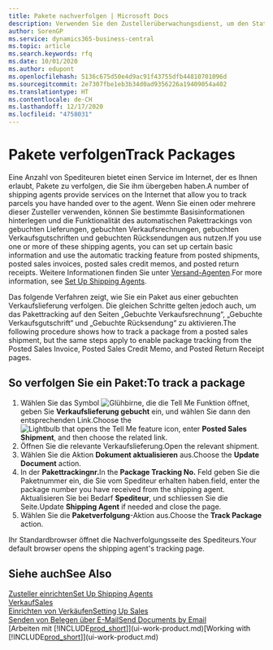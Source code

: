 ```yaml
---
title: Pakete nachverfolgen | Microsoft Docs
description: Verwenden Sie den Zustellerüberwachungsdienst, um den Status einer Lieferung anzuzeigen.
author: SorenGP
ms.service: dynamics365-business-central
ms.topic: article
ms.search.keywords: rfq
ms.date: 10/01/2020
ms.author: edupont
ms.openlocfilehash: 5136c675d50e4d9ac91f43755dfb44810701096d
ms.sourcegitcommit: 2e7307fbe1eb3b34d0ad9356226a19409054a402
ms.translationtype: HT
ms.contentlocale: de-CH
ms.lasthandoff: 12/17/2020
ms.locfileid: "4758031"
---
```

# <a name="track-packages"></a><span data-ttu-id="76a34-103">Pakete verfolgen</span><span class="sxs-lookup"><span data-stu-id="76a34-103">Track Packages</span></span>

<span data-ttu-id="76a34-104">Eine Anzahl von Spediteuren bietet einen Service im Internet, der es Ihnen erlaubt, Pakete zu verfolgen, die Sie ihm übergeben haben.</span><span class="sxs-lookup"><span data-stu-id="76a34-104">A number of shipping agents provide services on the Internet that allow you to track parcels you have handed over to the agent.</span></span> <span data-ttu-id="76a34-105">Wenn Sie einen oder mehrere dieser Zusteller verwenden, können Sie bestimmte Basisinformationen hinterlegen und die Funktionalität des automatischen Pakettrackings von gebuchten Lieferungen, gebuchten Verkaufsrechnungen, gebuchten Verkaufsgutschriften und gebuchten Rücksendungen aus nutzen.</span><span class="sxs-lookup"><span data-stu-id="76a34-105">If you use one or more of these shipping agents, you can set up certain basic information and use the automatic tracking feature from posted shipments, posted sales invoices, posted sales credit memos, and posted return receipts.</span></span> <span data-ttu-id="76a34-106">Weitere Informationen finden Sie unter [Versand-Agenten](sales-how-to-set-up-shipping-agents.md).</span><span class="sxs-lookup"><span data-stu-id="76a34-106">For more information, see [Set Up Shipping Agents](sales-how-to-set-up-shipping-agents.md).</span></span>  

<span data-ttu-id="76a34-107">Das folgende Verfahren zeigt, wie Sie ein Paket aus einer gebuchten Verkaufslieferung verfolgen. Die gleichen Schritte gelten jedoch auch, um das Pakettracking auf den Seiten „Gebuchte Verkaufsrechnung“, „Gebuchte Verkaufsgutschrift“ und „Gebuchte Rücksendung“ zu aktivieren.</span><span class="sxs-lookup"><span data-stu-id="76a34-107">The following procedure shows how to track a package from a posted sales shipment, but the same steps apply to enable package tracking from the Posted Sales Invoice, Posted Sales Credit Memo, and Posted Return Receipt pages.</span></span>  

## <a name="to-track-a-package"></a><span data-ttu-id="76a34-108">So verfolgen Sie ein Paket:</span><span class="sxs-lookup"><span data-stu-id="76a34-108">To track a package</span></span>

1. <span data-ttu-id="76a34-109">Wählen Sie das Symbol ![Glühbirne, die die Tell Me Funktion öffnet](media/ui-search/search_small.png "Tell Me-Funktion"), geben Sie **Verkaufslieferung gebucht** ein, und wählen Sie dann den entsprechenden Link.</span><span class="sxs-lookup"><span data-stu-id="76a34-109">Choose the ![Lightbulb that opens the Tell Me feature](media/ui-search/search_small.png "Tell me what you want to do") icon, enter **Posted Sales Shipment**, and then choose the related link.</span></span>
2. <span data-ttu-id="76a34-110">Öffnen Sie die relevante Verkaufslieferung.</span><span class="sxs-lookup"><span data-stu-id="76a34-110">Open the relevant shipment.</span></span>
3. <span data-ttu-id="76a34-111">Wählen Sie die Aktion **Dokument aktualisieren** aus.</span><span class="sxs-lookup"><span data-stu-id="76a34-111">Choose the **Update Document** action.</span></span>
4. <span data-ttu-id="76a34-112">In der **Pakettrackingnr.**</span><span class="sxs-lookup"><span data-stu-id="76a34-112">In the **Package Tracking No.**</span></span> <span data-ttu-id="76a34-113">Feld geben Sie die Paketnummer ein, die Sie vom Spediteur erhalten haben.</span><span class="sxs-lookup"><span data-stu-id="76a34-113">field, enter the package number you have received from the shipping agent.</span></span> <span data-ttu-id="76a34-114">Aktualisieren Sie bei Bedarf **Spediteur**, und schliessen Sie die Seite.</span><span class="sxs-lookup"><span data-stu-id="76a34-114">Update **Shipping Agent** if needed and close the page.</span></span>
5. <span data-ttu-id="76a34-115">Wählen Sie die **Paketverfolgung**-Aktion aus.</span><span class="sxs-lookup"><span data-stu-id="76a34-115">Choose the **Track Package** action.</span></span>

<span data-ttu-id="76a34-116">Ihr Standardbrowser öffnet die Nachverfolgungsseite des Spediteurs.</span><span class="sxs-lookup"><span data-stu-id="76a34-116">Your default browser opens the shipping agent's tracking page.</span></span>

## <a name="see-also"></a><span data-ttu-id="76a34-117">Siehe auch</span><span class="sxs-lookup"><span data-stu-id="76a34-117">See Also</span></span>

[<span data-ttu-id="76a34-118">Zusteller einrichten</span><span class="sxs-lookup"><span data-stu-id="76a34-118">Set Up Shipping Agents</span></span>](sales-how-to-set-up-shipping-agents.md)  
[<span data-ttu-id="76a34-119">Verkauf</span><span class="sxs-lookup"><span data-stu-id="76a34-119">Sales</span></span>](sales-manage-sales.md)  
[<span data-ttu-id="76a34-120">Einrichten von Verkäufen</span><span class="sxs-lookup"><span data-stu-id="76a34-120">Setting Up Sales</span></span>](sales-setup-sales.md)  
[<span data-ttu-id="76a34-121">Senden von Belegen über E-Mail</span><span class="sxs-lookup"><span data-stu-id="76a34-121">Send Documents by Email</span></span>](ui-how-send-documents-email.md)  
<span data-ttu-id="76a34-122">[Arbeiten mit [!INCLUDE[prod_short](includes/prod_short.md)]](ui-work-product.md)</span><span class="sxs-lookup"><span data-stu-id="76a34-122">[Working with [!INCLUDE[prod_short](includes/prod_short.md)]](ui-work-product.md)</span></span>
